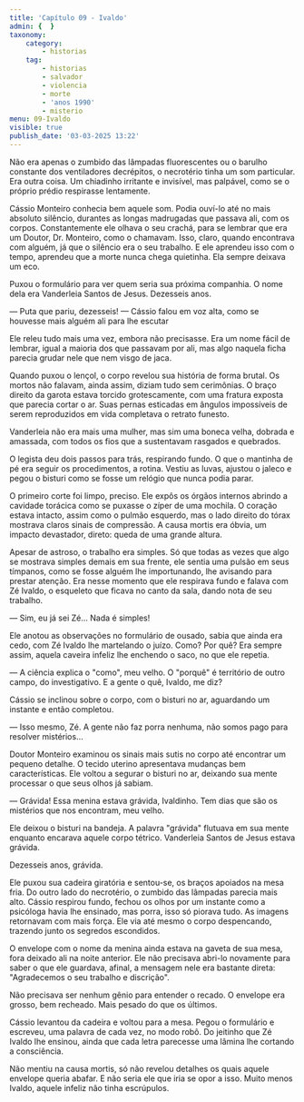 ```yaml
---
title: 'Capítulo 09 - Ivaldo'
admin: {  }
taxonomy:
    category:
        - historias
    tag:
        - historias
        - salvador
        - violencia
        - morte
        - 'anos 1990'
        - misterio
menu: 09-Ivaldo
visible: true
publish_date: '03-03-2025 13:22'
---
```


Não era apenas o zumbido das lâmpadas fluorescentes ou o barulho constante dos ventiladores decrépitos, o necrotério tinha um som particular. Era outra coisa. Um chiadinho irritante e invisível, mas palpável, como se o próprio prédio respirasse lentamente.

Cássio Monteiro conhecia bem aquele som. Podia ouví-lo até no mais absoluto silêncio, durantes as longas madrugadas que passava ali, com os corpos. Constantemente ele olhava o seu crachá, para se lembrar que era um Doutor, Dr. Monteiro, como o chamavam. Isso, claro, quando encontrava com alguém, já que o silêncio era o seu trabalho. E ele aprendeu isso com o tempo, aprendeu que a morte nunca chega quietinha. Ela sempre deixava um eco.

Puxou o formulário para ver quem seria sua próxima companhia. O nome dela era Vanderleia Santos de Jesus. Dezesseis anos.

— Puta que pariu, dezesseis! — Cássio falou em voz alta, como se houvesse mais alguém ali para lhe escutar

Ele releu tudo mais uma vez, embora não precisasse. Era um nome fácil de lembrar, igual a maioria dos que passavam por ali, mas algo naquela ficha parecia grudar nele que nem visgo de jaca.

Quando puxou o lençol, o corpo revelou sua história de forma brutal. Os mortos não falavam, ainda assim, diziam tudo sem cerimônias. O braço direito da garota estava torcido grotescamente, com uma fratura exposta que parecia cortar o ar. Suas pernas esticadas em ângulos impossíveis de serem reproduzidos em vida completava o retrato funesto.

Vanderleia não era mais uma mulher, mas sim uma boneca velha, dobrada e amassada, com todos os fios que a sustentavam rasgados e quebrados.

O legista deu dois passos para trás, respirando fundo. O que o mantinha de pé era seguir os procedimentos, a rotina. Vestiu as luvas, ajustou o jaleco e pegou o bisturi como se fosse um relógio que nunca podia parar.

O primeiro corte foi limpo, preciso. Ele expôs os órgãos internos abrindo a cavidade torácica como se puxasse o zíper de uma mochila. O coração estava intacto, assim como o pulmão esquerdo, mas o lado direito do tórax mostrava claros sinais de compressão. A causa mortis era óbvia, um impacto devastador, direto: queda de uma grande altura.

Apesar de astroso, o trabalho era simples. Só que todas as vezes que algo se mostrava simples demais em sua frente, ele sentia uma pulsão em seus tímpanos, como se fosse alguém lhe importunando, lhe avisando para prestar atenção. Era nesse momento que ele respirava fundo e falava com Zé Ivaldo, o esqueleto que ficava no canto da sala, dando nota de seu trabalho.

— Sim, eu já sei Zé… Nada é simples!

Ele anotou as observações no formulário de ousado, sabia que ainda era cedo, com Zé Ivaldo lhe martelando o juízo. Como? Por quê? Era sempre assim, aquela caveira infeliz lhe enchendo o saco, no que ele repetia.

— A ciência explica o "como", meu velho. O "porquê" é território de outro campo, do investigativo. E a gente o quê, Ivaldo, me diz?

Cássio se inclinou sobre o corpo, com o bisturi no ar, aguardando um instante e então completou.

— Isso mesmo, Zé. A gente não faz porra nenhuma, não somos pago para resolver mistérios…

Doutor Monteiro examinou os sinais mais sutis no corpo até encontrar um pequeno detalhe. O tecido uterino apresentava mudanças bem características. Ele voltou a segurar o bisturi no ar, deixando sua mente processar o que seus olhos já sabiam.

— Grávida! Essa menina estava grávida, Ivaldinho. Tem dias que são os mistérios que nos encontram, meu velho.

Ele deixou o bisturi na bandeja. A palavra "grávida" flutuava em sua mente enquanto encarava aquele corpo tétrico. Vanderleia Santos de Jesus estava grávida.

Dezesseis anos, grávida.

Ele puxou sua cadeira giratória e sentou-se, os braços apoiados na mesa fria. Do outro lado do necrotério, o zumbido das lâmpadas parecia mais alto. Cássio respirou fundo, fechou os olhos por um instante como a psicóloga havia lhe ensinado, mas porra, isso só piorava tudo. As imagens retornavam com mais força. Ele via até mesmo o corpo despencando, trazendo junto os segredos escondidos.

O envelope com o nome da menina ainda estava na gaveta de sua mesa, fora deixado ali na noite anterior. Ele não precisava abri-lo novamente para saber o que ele guardava, afinal, a mensagem nele era bastante direta: "Agradecemos o seu trabalho e discrição".

Não precisava ser nenhum gênio para entender o recado. O envelope era grosso, bem recheado. Mais pesado do que os últimos.

Cássio levantou da cadeira e voltou para a mesa. Pegou o formulário e escreveu, uma palavra de cada vez, no modo robô. Do jeitinho que Zé Ivaldo lhe ensinou, ainda que cada letra parecesse uma lâmina lhe cortando a consciência.

Não mentiu na causa mortis, só não revelou detalhes os quais aquele envelope queria abafar. E não seria ele que iria se opor a isso. Muito menos Ivaldo, aquele infeliz não tinha escrúpulos.